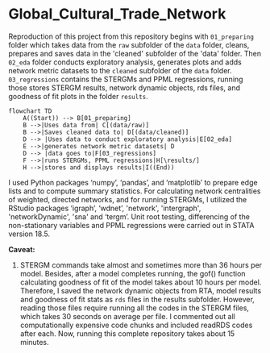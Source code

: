 # Global_Cultural_Trade_Network

Reproduction of this project from this repository begins with `01_preparing` folder which takes data from the `raw` subfolder of the `data` folder, cleans, prepares and saves data in the 'cleaned' subfolder of the 'data' folder. Then `02_eda` folder conducts exploratory analysis, generates plots and adds network metric datasets to the `cleaned` subfolder of the `data` folder. `03_regressions` contains the STERGMs and PPML regressions, running those stores STERGM results, network dynamic objects, rds files, and goodness of fit plots in the folder `results`.

```mermaid
flowchart TD
    A((Start)) --> B[01_preparing]
    B -->|Uses data from| C[(data/raw)]
    B -->|Saves cleaned data to| D[(data/cleaned)]
    D --> |Uses data to conduct exploratory analysis|E[02_eda]
    E -->|generates network metric datasets| D
    D --> |data goes to|F[03_regressions]
    F -->|runs STERGMs, PPML regressions|H[\results/]
    H -->|stores and displays results|I((End))
```
I used Python packages ‘numpy’, ‘pandas’, and ‘matplotlib’ to prepare edge lists and to compute summary statistics. For calculating network centralities of weighted, directed networks, and for running STERGMs, I utilized the RStudio packages ‘igraph’, ‘wdnet’, 'network', 'intergraph', 'networkDynamic', 'sna' and ‘tergm’. Unit root testing, differencing of the non-stationary variables and PPML regressions were carried out in STATA version 18.5.

**Caveat:** 
1. STERGM commands take almost and sometimes more than 36 hours per model. Besides, after a model completes running, the gof() function calculating goodness of fit of the model takes about 10 hours per model. Therefore, I saved the network dynamic objects from RTA, model results and goodness of fit stats as `rds` files in the results subfolder. However, reading those files require running all the codes in the STERGM files, which takes 30 seconds on average per file. I commented out all computationally expensive code chunks and included readRDS codes after each. Now, running this complete repository takes about 15 minutes. 

